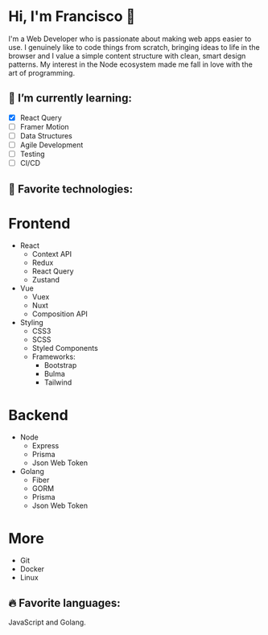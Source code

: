 # Hi, I'm Francisco 👋

I'm a Web Developer who is passionate about making web apps easier to use. I genuinely like to code things from scratch, bringing ideas to life in the browser and I value a simple content structure with clean, smart design patterns. My interest in the Node ecosystem made me fall in love with the art of programming.


## 🔭 I’m currently learning:

- [x] React Query
- [ ] Framer Motion
- [ ] Data Structures
- [ ] Agile Development
- [ ] Testing
- [ ] CI/CD

## 🎃 Favorite technologies:

# Frontend
* React
  * Context API
  * Redux
  * React Query
  * Zustand
* Vue
  * Vuex
  * Nuxt
  * Composition API
* Styling
  * CSS3
  * SCSS
  * Styled Components
  * Frameworks:
    * Bootstrap
    * Bulma
    * Tailwind
  
# Backend
* Node
  * Express
  * Prisma
  * Json Web Token
* Golang
  * Fiber
  * GORM
  * Prisma
  * Json Web Token 
  
# More
* Git
* Docker
* Linux

## 🔥 Favorite languages:

JavaScript and Golang.
